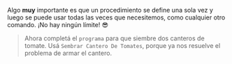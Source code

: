 <gs-attire
  attire-url="https://raw.githubusercontent.com/MumukiProject/mumuki-guia-gobstones-procedimientos-kids/master/assets/attires/config.json">
</gs-attire>
<gs-toolbox toolbox-url="https://raw.githubusercontent.com/MumukiProject/mumuki-guia-gobstones-procedimientos-kids/master/assets/toolbox_1553288414373.xml"></gs-toolbox>


Algo **muy** importante es que un procedimiento se define una sola vez y luego se puede usar todas las veces que necesitemos, como cualquier otro comando. ¡No hay ningún límite! :sunglasses:

> Ahora completá el `programa` para que siembre dos canteros de tomate. Usá `Sembrar Cantero De Tomates`, porque ya nos resuelve el problema de armar el cantero. 
